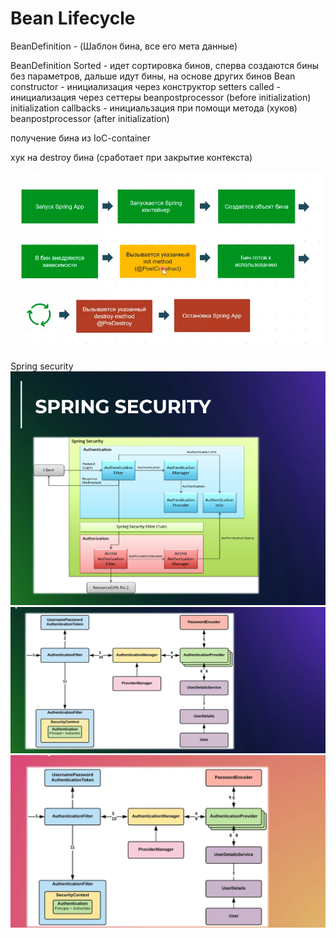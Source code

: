 # Bean Lifecycle

BeanDefinition - (Шаблон бина, все его мета данные)

BeanDefinition Sorted - идет сортировка бинов, сперва создаются бины без параметров, дальше идут бины, на основе других бинов
Bean constructor - инициализация через конструктор
setters called - инициализация через сеттеры
beanpostprocessor (before initialization)
initialization callbacks - инициальзация при помощи метода (хуков)
beanpostprocessor (after initialization)

получение бина из IoC-container

хук на destroy бина (сработает при закрытие контекста)

![img.png](img.png)

Spring security
![img_1.png](img_1.png)
![img_2.png](img_2.png)
![img_3.png](img_3.png)